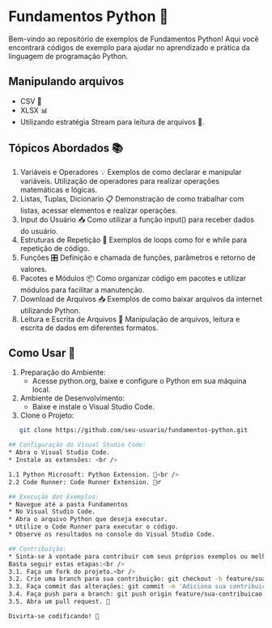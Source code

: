 # Fundamentos Python 🐍

Bem-vindo ao repositório de exemplos de Fundamentos Python! Aqui você encontrará códigos de exemplo para ajudar no aprendizado e prática da linguagem de programação Python.

## Manipulando arquivos
* CSV 📄
* XLSX 📊
* Utilizando estratégia Stream para leitura de arquivos 📜.

## Tópicos Abordados 📚
   1. Variáveis e Operadores 💡
   Exemplos de como declarar e manipular variáveis.
   Utilização de operadores para realizar operações matemáticas e lógicas.
   2. Listas, Tuplas, Dicionario 📋
   Demonstração de como trabalhar com listas, acessar elementos e realizar 
   operações.
   3. Input do Usuário 📥
   Como utilizar a função input() para receber dados do usuário.
   4. Estruturas de Repetição 🔁
   Exemplos de loops como for e while para repetição de código.
   5. Funções 🎛️
   Definição e chamada de funções, parâmetros e retorno de valores.
   6. Pacotes e Módulos 📦
   Como organizar código em pacotes e utilizar módulos para facilitar a manutenção.
   7. Download de Arquivos 📥
   Exemplos de como baixar arquivos da internet utilizando Python.
   8. Leitura e Escrita de Arquivos 📄
   Manipulação de arquivos, leitura e escrita de dados em diferentes formatos.

## Como Usar 🚀
   1. Preparação do Ambiente:
      * Acesse python.org, baixe e configure o Python em sua máquina local.
   2. Ambiente de Desenvolvimento:
      * Baixe e instale o Visual Studio Code.
   3. Clone o Projeto:
   ```bash
      git clone https://github.com/seu-usuario/fundamentos-python.git

## Configuração do Visual Studio Code:
* Abra o Visual Studio Code.
* Instale as extensões: <br />

   1.1 Python Microsoft: Python Extension. 🐍<br />
   2.2 Code Runner: Code Runner Extension. 🏃‍♂️

## Execução dos Exemplos:
* Navegue até a pasta Fundamentos
* No Visual Studio Code.
* Abra o arquivo Python que deseja executar.
* Utilize o Code Runner para executar o código.
* Observe os resultados no console do Visual Studio Code.

## Contribuição:
   * Sinta-se à vontade para contribuir com seus próprios exemplos ou melhorias. <br />
   Basta seguir estas etapas:<br />
   3.1. Faça um fork do projeto.<br />
   3.2. Crie uma branch para sua contribuição: git checkout -b feature/sua-contribuicao. 🌿<br />
   3.3. Faça commit das alterações: git commit -m 'Adiciona sua contribuição'. 📝<br />
   3.4. Faça push para a branch: git push origin feature/sua-contribuicao. 🚀<br />
   3.5. Abra um pull request. 🔄

   Divirta-se codificando! 🚀

